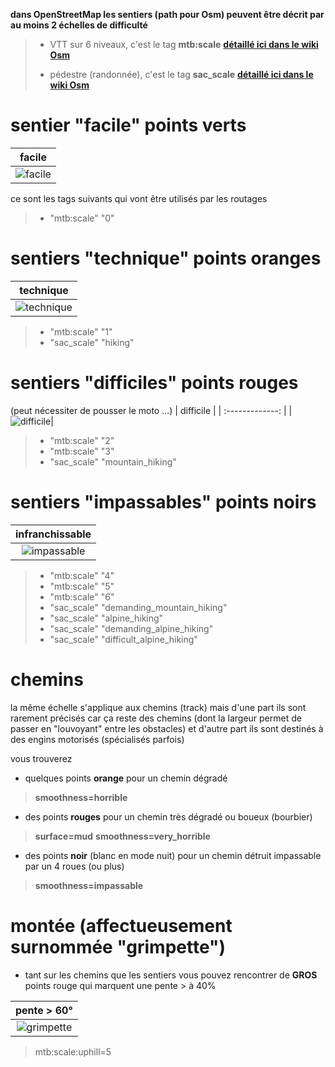**dans OpenStreetMap les sentiers (path pour Osm) peuvent être décrit par au moins 2 échelles de difficulté**
> - VTT sur 6 niveaux, c'est le tag **mtb:scale** **[détaillé ici dans le wiki Osm](https://wiki.openstreetmap.org/wiki/FR:Key:mtb:scale)**
>
> - pédestre (randonnée), c'est le tag **sac_scale** **[détaillé ici dans le wiki Osm](https://wiki.openstreetmap.org/wiki/FR:Key:sac_scale)**

# sentier "facile" points verts
| facile |
| :-------------: |
|![facile](https://github.com/OsmAnd-Rendering/Motorcycle/assets/83398215/d5aad369-dae3-447c-8620-a78afc0ac9da)|

ce sont les tags suivants qui vont être utilisés par les routages
> - "mtb:scale" "0"

# sentiers "technique" points oranges
| technique |
| :-------------: |
|![technique](https://github.com/OsmAnd-Rendering/Motorcycle/assets/83398215/06c179fc-8409-40c5-bb39-17b22d31e528)|

> - "mtb:scale" "1"
> - "sac_scale" "hiking"

# sentiers "difficiles" points rouges 
(peut nécessiter de pousser le moto ...)
| difficile |
| :-------------: |
|![difficile](https://github.com/OsmAnd-Rendering/Motorcycle/assets/83398215/3248e3a0-b165-412a-8dac-ba69b3baa0d4)|

> - "mtb:scale" "2"
> - "mtb:scale" "3"
> - "sac_scale" "mountain_hiking"

# sentiers "impassables" points noirs
| infranchissable |
| :-------------: |
|![impassable](https://github.com/OsmAnd-Rendering/Motorcycle/assets/83398215/d783f7b3-1db7-4e94-994f-fba57a67297a)|

> - "mtb:scale" "4"
> - "mtb:scale" "5"
> - "mtb:scale" "6"
> - "sac_scale" "demanding_mountain_hiking"
> - "sac_scale" "alpine_hiking"
> - "sac_scale" "demanding_alpine_hiking"
> - "sac_scale" "difficult_alpine_hiking"

# chemins
la même échelle s'applique aux chemins (track) mais d'une part ils sont rarement précisés car ça reste des chemins (dont la largeur permet de passer en "louvoyant" entre les obstacles) et d'autre part ils sont destinés à des engins motorisés (spécialisés parfois)

vous trouverez 
- quelques points **orange** pour un chemin dégradé 
> **smoothness=horrible**
- des points **rouges** pour un chemin très dégradé ou boueux (bourbier)
> **surface=mud**
> **smoothness=very_horrible**
- des points **noir** (blanc en mode nuit) pour un chemin détruit impassable par un 4 roues (ou plus)
> **smoothness=impassable**

# montée (affectueusement surnommée "grimpette")
- tant sur les chemins que les sentiers vous pouvez rencontrer de **GROS** points rouge qui marquent une pente > à 40%

| pente > 60° |
| :-------------: |
|![grimpette](https://github.com/OsmAnd-Rendering/Motorcycle/assets/83398215/a475d3ea-a825-413a-9590-57cfc4105aca)|

> mtb:scale:uphill=5


